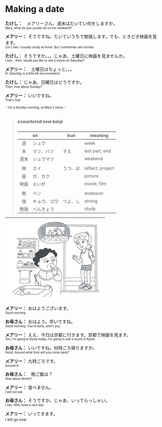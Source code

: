 # Making a date

**たけし：**　メアリーさん、週末はたいてい何をしますか。<br><sup><sup>Mary, what do you usually do on the weekend?</sup></sup><br>
**メアリー：** そうですね。たいていうちで勉強します。でも、ときどき映画を見ます。<br><sup><sup> Let's see. I usually study at home. But I sometimes see movies.</sup></sup><br>
**たけし：** そうですか。。。じゃあ、土曜日に映画を見ませんか。
<br><sup><sup>I see... then, would you like to see a movie on Saturday?</sup></sup><br>
**メアリー：**　土曜日はちょっと。。。
<br><sup><sup>lit. Saturday is a little bit (inconvenient)</sup></sup><br>
**たけし：** じゃあ、日曜日はどうですか。
<br><sup><sup>Then, how about Sunday?</sup></sup><br>
**メアリー：** いいですね。
<br><sup><sup>That's fine.</sup></sup>
<br><sup><sup>・*On a Sunday morning, at Mary's home*・</sup></sup><br>

> ##### ecountered new kanji
> ||on|kun|meaning|
> |:-:|:-|-|-|
> |週|シュウ||week|
> |末|マツ、バツ|すえ|last part, end|
> |週末|シュウマツ||weekend|
> ||||
> |映|エイ|うつ、は|reflect, project|
> |画|ガ、カク||picture|
> |映画|えいが||movie, film|
> |||||
> |勉|ベン||endeavor|
> |強|キョウ、ゴウ|つよ、し|strong|
> |勉強|べんきょう||study|

|![](.imgs/sundaymorning.png)|
|-|

**メアリー：** おはようございます。
<br><sup><sup>Good morning.</sup></sup><br>
**お母さん：** おはよう。早いですね。
<br><sup><sup>Good morning. You're early, aren't you.</sup></sup><br>
**メアリー：** ええ、今日は京都に行きます。京都で映画を見ます。
<br><sup><sup>Yes, I'm going to Kyoto today. I'm going to see a movie in Kyoto.</sup></sup><br>
**お母さん：** いいですね。何時ごろ帰りますか。
<br><sup><sup>Good. Around what time will you come back?</sup></sup><br>
**メアリー：** 九時ごろです。
<br><sup><sup>Around 9.</sup></sup><br>
**お母さん：**　晩ご飯は？
<br><sup><sup>How about dinner?</sup></sup><br>
**メアリー：** 食べません。
<br><sup><sup>I will not eat.</sup></sup><br>
**お母さん：** そうですか。じゃあ、いってらっしゃい。
<br><sup><sup>I see. Well, have a nice day.</sup></sup><br>
**メアリー：** いってきます。
<br><sup><sup></sup>I will go now.</sup><br>

